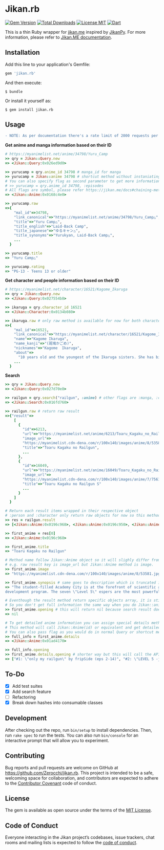# Jikan.rb

[![Gem Version](https://img.shields.io/gem/v/jikan.rb.svg)](https://rubygems.org/gems/jikan.rb) [![Total Downloads](https://img.shields.io/gem/dt/jikan.rb.svg?colorB=6495ed)](https://rubygems.org/gems/jikan.rb) [![License MIT](https://img.shields.io/badge/license-MIT-blue.svg)](https://opensource.org/licenses/mit-license.php) [![Dart](https://img.shields.io/badge/language-Ruby-red.svg)](https://www.ruby-lang.org/)

This is a thin Ruby wrapper for [jikan.me](http://jikan.me) inspired by [JikanPy](https://github.com/AWConant/jikanpy).  For more information, please refer to [Jikan.ME documentation](https://jikan.me/docs).

## Installation

Add this line to your application's Gemfile:

```ruby
gem 'jikan.rb'
```

And then execute:

    $ bundle

Or install it yourself as:

    $ gem install jikan.rb

## Usage

```diff
- NOTE: As per documentation there's a rate limit of 2000 requests per IP per day, and two concurrent requests per second. This wrapper does not have any attempt of blocking the limit so please use it wisely. More information available at https://jikan.docs.apiary.io/#introduction/information
```

**Get anime and manga information based on their ID**

```ruby
# https://myanimelist.net/anime/34798/Yuru_Camp
>> qry = Jikan::Query.new
=> <Jikan::Query:0x026ed9d0>

>> yurucamp = qry.anime_id 34798 # manga_id for manga
>> yurucamp = Jikan::anime 34798 # shortcut method without instaniating Query object, both are valid
# You can also specify flag as second parameter to get more information
# >> yurucamp = qry.anime_id 34798, :episodes
# All flags are symbol, please refer https://jikan.me/docs#chaining-methods to see all available flags
=> <Jikan::Anime:0x0168c4e0>

>> yurucamp.raw
=>{
    "mal_id"=>34798,
    "link_canonical"=>"https://myanimelist.net/anime/34798/Yuru_Camp△",
    "title"=>"Yuru Camp△",
    "title_english"=>"Laid-Back Camp",
    "title_japanese"=>"ゆるキャン△",
    "title_synonyms"=>"Yurukyan, Laid-Back Camp△",
    ...
  }

>> yurucamp.title
=> "Yuru Camp△"

>> yurucamp.rating
=> "PG-13 - Teens 13 or older"
```

**Get character and people information based on their ID**

```ruby
# https://myanimelist.net/character/16521/Kagome_Ikaruga
>> qry = Jikan::Query.new
=> <Jikan::Query:0x027554b8>

>> ikaruga = qry.character_id 16521
=> <Jikan::Character:0x0134b080>

>> ikaruga.raw # only raw method is available for now for both character and person
=>{
    "mal_id"=>16521,
    "link_canonical"=>"https://myanimelist.net/character/16521/Kagome_Ikaruga",
    "name"=>"Kagome Ikaruga",
    "name_kanji"=>"(斑鳩かごめ)",
    "nicknames"=>"Kagome  Ikaruga",
    "about"=>
      "10 years old and the youngest of the Ikaruga sisters. She has bigger breast than Ayame so she covers them. She seems to like Masashi.",
    ...
  }
```

**Search**
``` ruby
>> qry = Jikan::Query.new
=> <Jikan::Query:0x027d70e8>

>> railgun = qry.search("railgun", :anime) # other flags are :manga, :character, :person
=> <Jikan::Search:0x016fd760>

>> railgun.raw # return raw result
=>{"result"=>
    [
      { 
        "id"=>6213,
        "url"=>"https://myanimelist.net/anime/6213/Toaru_Kagaku_no_Railgun",
        "image_url"=>
        "https://myanimelist.cdn-dena.com/r/100x140/images/anime/8/53581.jpg?s=4003b92ef0e723389087b69a8a08d742",
        "title"=>"Toaru Kagaku no Railgun",
        ...
      },
      {
        "id"=>16049,
        "url"=>"https://myanimelist.net/anime/16049/Toaru_Kagaku_no_Railgun_S",
        "image_url"=>
        "https://myanimelist.cdn-dena.com/r/100x140/images/anime/7/75610.jpg?s=ca85d87b5ff134c73f03184d111604c0",
        "title"=>"Toaru Kagaku no Railgun S"
        ...
      }
    ]
  }

# Return each result items wrapped in their respective object 
# :person and :character only return raw objects for now so this method isn't available for those flags
>> res = railgun.result 
=> [<Jikan::Anime:0x0196c968>, <Jikan::Anime:0x0196c950>, <Jikan::Anime:0x019f1610>, <Jikan::Anime:0x019f15f8>, ...]

>> first_anime = res[0]
=> <Jikan::Anime:0x0196c968>

>> first_anime.title
=> "Toaru Kagaku no Railgun"

# Method name follow Jikan::Anime object so it will slighly differ from raw result keys
# e.g. raw result key is image_url but Jikan::Anime method is image.
>> first_anime.image
=> "https://myanimelist.cdn-dena.com/r/100x140/images/anime/8/53581.jpg?s=4003b92ef0e723389087b69a8a08d742"

>> first_anime.synopsis # same goes to description which is truncated in search result. We use synopsis method instead.
=> "The student-filled Academy City is at the forefront of scientific advancement and home to the esper 
development program. The seven \"Level 5\" espers are the most powerful in Academy City, and ranked th..."

# Eventhough the result method return specific objects array, it is still bound to the raw result above.
# So you don't get full information the same way when you do Jikan::anime(id)
>> first_anime.opening # this will return nil because search result doesn't have opening information
=> nil

# To get detailed anime information you can assign special details method on search result object.
# This method will call Jikan::Anime(id) or equivalent and get detailed information from the API and return new object.
# You can also pass flag as you would do in normal Query or shortcut methods.
>> full_info = first_anime.details
=> <Jikan::Anime:0x01ad4170>

>> full_info.opening
>> first_anime.details.opening # shorter way but this will call the API again if you change the rightmost method
=> ["#1: \"only my railgun\" by fripSide (eps 2-14)", "#2: \"LEVEL 5 -judgelight-\" by fripSide (eps 15-23)"]

```

## To-Do
- [X] Add test suites
- [X] Add search feature
- [ ] Refactoring 
- [X] Break down hashes into consumable classes

## Development

After checking out the repo, run `bin/setup` to install dependencies. Then, run `rake spec` to run the tests. You can also run `bin/console` for an interactive prompt that will allow you to experiment.

## Contributing

Bug reports and pull requests are welcome on GitHub at https://github.com/Zerocchi/jikan.rb. This project is intended to be a safe, welcoming space for collaboration, and contributors are expected to adhere to the [Contributor Covenant](http://contributor-covenant.org) code of conduct.

## License

The gem is available as open source under the terms of the [MIT License](https://opensource.org/licenses/MIT).

## Code of Conduct

Everyone interacting in the Jikan project’s codebases, issue trackers, chat rooms and mailing lists is expected to follow the [code of conduct](https://github.com/Zerocchi/jikan/blob/master/CODE_OF_CONDUCT.md).
